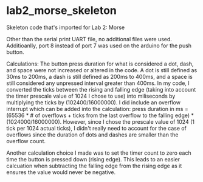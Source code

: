 # lab2_morse_skeleton
Skeleton code that's imported for Lab 2: Morse

Other than the serial print UART file, no additional files were used. Additioanlly, port 8 instead of port 7 was used on the arduino for the push button.

Calculations:
The button press duration for what is considered a dot, dash, and space were not increased or altered in the code. A dot is still defined as 30ms to 200ms, a dash is still defined as 200ms to 400ms, and a space is still considered any unpressed interval greater than 400ms. In my code, I converted the ticks between the rising and falling edge (taking into account the timer prescale value of 1024 I chose to use) into miliseconds by multiplying the ticks by (102400/16000000). I did include an overflow interrupt which can be added into the calculation: press duration in ms = (65536 * # of overflows + ticks from the last overflow to the falling edge) * (1024000/16000000). However, since I chose the prescale value of 1024 (1 tick per 1024 actual ticks), I didn't really need to account for the case of overflows since the duration of dots and dashes are smaller than the overflow count. 

Another calculation choice I made was to set the timer count to zero each time the button is pressed down (rising edge). This leads to an easier calcuation when subtracting the falling edge from the rising edge as it ensures the value would never be negative. 
